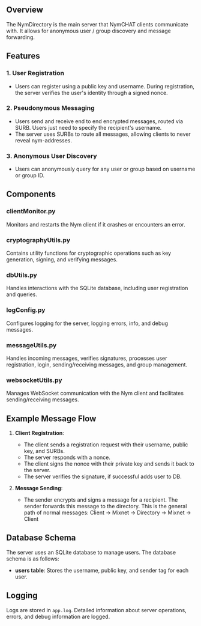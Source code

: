 
## Overview

The NymDirectory is the main server that NymCHAT clients communicate with. It allows for anonymous user / group discovery and message forwarding. 

## Features

### 1. User Registration
   - Users can register using a public key and username. During registration, the server verifies the user's identity through a signed nonce.
   
### 2. Pseudonymous Messaging
   - Users send and receive end to end encrypted messages, routed via SURB. Users just need to specify the recipient's username. 
   - The server uses SURBs to route all messages, allowing clients to never reveal nym-addresses.

### 3. Anonymous User Discovery
   - Users can anonymously query for any user or group based on username or group ID. 

## Components

### clientMonitor.py
Monitors and restarts the Nym client if it crashes or encounters an error.

### cryptographyUtils.py
Contains utility functions for cryptographic operations such as key generation, signing, and verifying messages.

### dbUtils.py
Handles interactions with the SQLite database, including user registration and queries.

### logConfig.py
Configures logging for the server, logging errors, info, and debug messages.

### messageUtils.py
Handles incoming messages, verifies signatures, processes user registration, login, sending/receiving messages, and group management.

### websocketUtils.py
Manages WebSocket communication with the Nym client and facilitates sending/receiving messages.

## Example Message Flow
1. **Client Registration**:
    - The client sends a registration request with their username, public key, and SURBs.
    - The server responds with a nonce.
    - The client signs the nonce with their private key and sends it back to the server.
    - The server verifies the signature, if successful adds user to DB. 

2. **Message Sending**:
    - The sender encrypts and signs a message for a recipient. The sender forwards this message to the directory. 
This is the general path of normal messages:
Client -> Mixnet -> Directory -> Mixnet -> Client

## Database Schema
The server uses an SQLite database to manage users. The database schema is as follows:

- **users table**: Stores the username, public key, and sender tag for each user.
## Logging
Logs are stored in `app.log`. Detailed information about server operations, errors, and debug information are logged.

